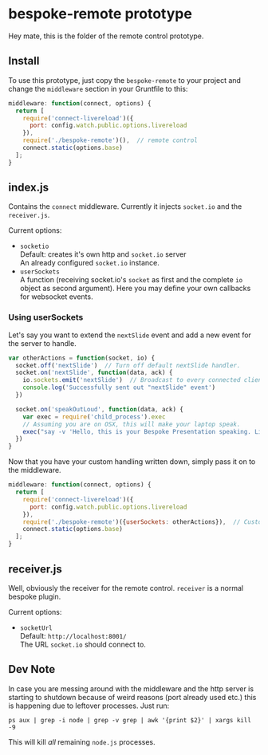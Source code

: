# bespoke-remote prototype

Hey mate, this is the folder of the remote control prototype.

Install
-------

To use this prototype, just copy the `bespoke-remote` to your project and
change the `middleware` section in your Gruntfile to this:

```javascript
middleware: function(connect, options) {
  return [
    require('connect-livereload')({
      port: config.watch.public.options.livereload
    }),
    require('./bespoke-remote')(),  // remote control
    connect.static(options.base)
  ];
}
```

index.js
--------

Contains the `connect` middleware. Currently it injects `socket.io` and the `receiver.js`.

Current options:

* `socketio`  
  Default: creates it's own http and `socket.io` server  
  An already configured `socket.io` instance.
* `userSockets`  
  A function (receiving socket.io's `socket` as first and the complete `io`
  object as second argument). Here you may define your own callbacks for
  websocket events.

### Using userSockets ###

Let's say you want to extend the `nextSlide` event and add a new event for the
server to handle.

```javascript
var otherActions = function(socket, io) {
  socket.off('nextSlide')  // Turn off default nextSlide handler.
  socket.on('nextSlide', function(data, ack) {
    io.sockets.emit('nextSlide')  // Broadcast to every connected client.
    console.log('Successfully sent out "nextSlide" event')
  })

  socket.on('speakOutLoud', function(data, ack) {
    var exec = require('child_process').exec
    // Assuming you are on OSX, this will make your laptop speak.
    exec("say -v 'Hello, this is your Bespoke Presentation speaking. Listen up!")
  })
}
```

Now that you have your custom handling written down, simply pass it on to the
middleware.

```javascript
middleware: function(connect, options) {
  return [
    require('connect-livereload')({
      port: config.watch.public.options.livereload
    }),
    require('./bespoke-remote')({userSockets: otherActions}),  // Customized remote control.
    connect.static(options.base)
  ];
}
```

receiver.js
-----------

Well, obviously the receiver for the remote control. `receiver` is a normal bespoke plugin.

Current options:

* `socketUrl`  
  Default: `http://localhost:8001/`  
  The URL `socket.io` should connect to.

Dev Note
--------

In case you are messing around with the middleware and the http server is
starting to shutdown because of weird reasons (port already used etc.) this is
happening due to leftover processes. Just run:

```shell
ps aux | grep -i node | grep -v grep | awk '{print $2}' | xargs kill -9
```

This will kill *all* remaining `node.js` processes.
